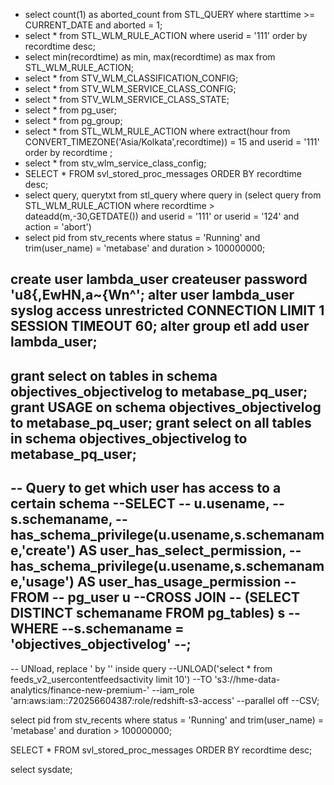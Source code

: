 * select count(1) as aborted_count from STL_QUERY where starttime >= CURRENT_DATE and aborted = 1;
* select * from STL_WLM_RULE_ACTION where userid = '111' order by recordtime desc;
* select min(recordtime) as min, max(recordtime) as max from STL_WLM_RULE_ACTION;
* select * from STV_WLM_CLASSIFICATION_CONFIG;
* select * from STV_WLM_SERVICE_CLASS_CONFIG;
* select * from STV_WLM_SERVICE_CLASS_STATE;
* select * from pg_user;
* select * from pg_group;
* select * from STL_WLM_RULE_ACTION where extract(hour from CONVERT_TIMEZONE('Asia/Kolkata',recordtime)) = 15 and userid = '111' order by recordtime ;
* select * from stv_wlm_service_class_config;
* SELECT * FROM svl_stored_proc_messages ORDER BY recordtime desc;
* select query, querytxt from stl_query where query in (select query from STL_WLM_RULE_ACTION where recordtime > dateadd(m,-30,GETDATE()) and userid = '111' or userid = '124' and action = 'abort')
* select pid from stv_recents where status = 'Running' and trim(user_name) = 'metabase' and duration > 100000000;
  
                                                                         
create user lambda_user createuser password 'u8{,EwHN,a~{Wn^';
alter user lambda_user syslog access unrestricted CONNECTION LIMIT 1 SESSION TIMEOUT 60;
alter group etl add user lambda_user;
--
grant select on tables in schema objectives_objectivelog to metabase_pq_user;
grant USAGE on schema objectives_objectivelog to metabase_pq_user;
grant select on all tables in schema objectives_objectivelog to metabase_pq_user;
--
--
Query to get which user has access to a certain schema
--SELECT
--    u.usename,
--    s.schemaname,
--    has_schema_privilege(u.usename,s.schemaname,'create') AS user_has_select_permission,
--    has_schema_privilege(u.usename,s.schemaname,'usage') AS user_has_usage_permission
--FROM
--    pg_user u
--CROSS JOIN
--    (SELECT DISTINCT schemaname FROM pg_tables) s
--WHERE
--s.schemaname = 'objectives_objectivelog'
--;
--
--
UNload, replace ' by '' inside query
--UNLOAD('select * from feeds_v2_usercontentfeedsactivity limit 10')
--TO 's3://hme-data-analytics/finance-new-premium-' 
--iam_role 'arn:aws:iam::720256604387:role/redshift-s3-access'
--parallel off
--CSV;



select pid from stv_recents where status = 'Running' and trim(user_name) = 'metabase' and duration > 100000000;

SELECT * FROM svl_stored_proc_messages ORDER BY recordtime desc;

select sysdate;

